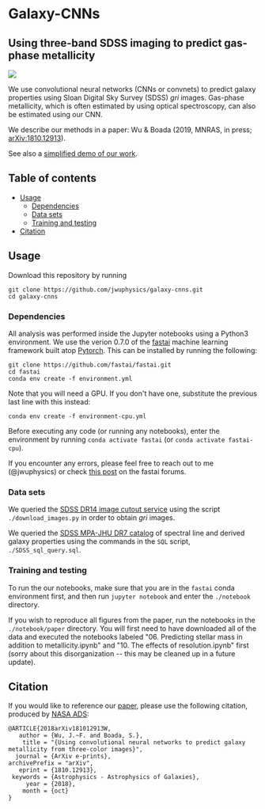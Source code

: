 # Galaxy-CNNs
## Using three-band SDSS imaging to predict gas-phase metallicity

![](docs/figures/example.png)

We use convolutional neural networks (CNNs or convnets) to predict 
galaxy properties using Sloan Digital Sky Survey (SDSS) *gri* images.
Gas-phase metallicity, which is often estimated by using optical
spectroscopy, can also be estimated using our CNN.

We describe our methods in a paper: Wu & Boada (2019, MNRAS, in press; [arXiv:1810.12913](https://arxiv.org/abs/1810.12913)).

See also a [simplified demo of our work](https://github.com/jwuphysics/convnet-demo).

## Table of contents
- [Usage](#usage)
  * [Dependencies](#dependencies)
  * [Data sets](#data-sets)
  * [Training and testing](#training-and-testing)
- [Citation](#citation)


## Usage
Download this repository by running
```
git clone https://github.com/jwuphysics/galaxy-cnns.git
cd galaxy-cnns
```

### Dependencies
All analysis was performed inside the Jupyter notebooks using a Python3 environment.
We use the verion 0.7.0 of the [fastai](https://github.com/fastai/fastai) machine 
learning framework built atop [Pytorch](https://pytorch.org/). This can be installed 
by running the following:
```
git clone https://github.com/fastai/fastai.git
cd fastai 
conda env create -f environment.yml
```

Note that you will need a GPU. If you don't have one, substitute the previous last line
with this instead:
```
conda env create -f environment-cpu.yml
```

Before executing any code (or running any notebooks), enter the environment
by running `conda activate fastai` (or `conda activate fastai-cpu`).

If you encounter any errors, please feel free to reach out to me (@jwuphysics)
or check [this post](https://forums.fast.ai/t/fastai-v0-7-install-issues-thread/24652) 
on the fastai forums.


### Data sets
We queried the [SDSS DR14 image cutout service](http://skyserver.sdss.org/dr14/en/help/docs/api.aspx#imgcutout) 
using the script `./download_images.py` in order to obtain *gri* images.

We queried the [SDSS MPA-JHU DR7 catalog](https://wwwmpa.mpa-garching.mpg.de/SDSS/DR7/)
of spectral line and derived galaxy properties using the commands in the `SQL` script,
`./SDSS_sql_query.sql`.

### Training and testing

To run the our notebooks, make sure that you are in the `fastai` conda environment first, 
and then run `jupyter notebook` and enter the `./notebook` directory.

If you wish to reproduce all figures from the paper, run the notebooks in the 
`./notebook/paper` directory. You will first need to have downloaded all of the
data and executed the notebooks labeled 
"06. Predicting stellar mass in addition to metallicity.ipynb" and 
"10. The effects of resolution.ipynb" first (sorry about this disorganization -- this
may be cleaned up in a future update).


## Citation
If you would like to reference our [paper]((https://arxiv.org/abs/1810.12913)), 
please use the following citation, produced by 
[NASA ADS](http://adsabs.harvard.edu/cgi-bin/bib_query?arXiv:1810.12913):
```
@ARTICLE{2018arXiv181012913W,
   author = {Wu, J.~F. and Boada, S.},
    title = "{Using convolutional neural networks to predict galaxy metallicity from three-color images}",
  journal = {ArXiv e-prints},
archivePrefix = "arXiv",
   eprint = {1810.12913},
 keywords = {Astrophysics - Astrophysics of Galaxies},
     year = {2018},
    month = {oct}
}
```

